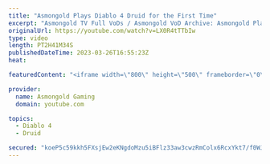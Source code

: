 ```yaml
---
title: "Asmongold Plays Diablo 4 Druid for the First Time"
excerpt: "Asmongold TV Full VoDs / Asmongold VoD Archive: Asmongold Plays Diablo IV Druid for the first Time going over all the ..."
originalUrl: https://youtube.com/watch?v=LX0R4tTTbIw
type: video
length: PT2H41M34S
publishedDateTime: 2023-03-26T16:55:23Z
heat: 

featuredContent: "<iframe width=\"800\" height=\"500\" frameborder=\"0\" src=\"https://www.youtube.com/embed/LX0R4tTTbIw\" allow=\"accelerometer; autoplay; encrypted-media; gyroscope; picture-in-picture\" allowfullscreen></iframe>"

provider:
  name: Asmongold Gaming
  domain: youtube.com

topics:
  - Diablo 4
  - Druid

secured: "koeP5c59kkh5FXsjEw2eKNgdoMzu5iBFlz33aw3cwzRmColx6RcxYkt7/f0WJXWMvULJ5MxDHt1EWGRJGQzcbLHkbnOptUHmF0Te9sE21ogScwiU69m0JYaAe9hq+w3Yhm5gvTQoJT/tSpx+cTLnWrjHePViMt8gkgxS9mx+oMTvBofXaT9JTLGsJmi+83NwKupaPHiWyVsvscq8bg+ATa/Kw8Gz02xzvKPK5s2dsQrFf2qSqH10XPQxHv5wPnPsKJyDBfdK4tVTm8DEhaP1Ptr4BWIe/camo4OaYEGqQUx1cXY9yFByFVV3RsBaB24F+jiPyUG9qa31pEjgc6nYIQcfewCGIgt/aUfcv8mHFXI2Q+XWtKl8kDHAb8lg6tQeE61oe/b0leyn7RR5XAYgRStwWA9AH/PeoNl74Ow57f6SJYrJbEH4ahLRdeVxGDda;BYQTPEAMv1s2brg5iM8oPg=="
---
```


